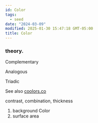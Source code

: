 ```yaml
---
id: Color
tags:
  - seed
date: "2024-03-09"
modified: 2025-01-30 15:47:18 GMT-05:00
title: Color
---
```


### theory.

Complementary

Analogous

Triadic

See also [coolors.co](https://coolors.co)

contrast, combination, thickness

1. background Color
2. surface area
